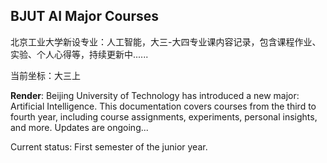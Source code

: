 ## BJUT AI Major Courses

北京工业大学新设专业：人工智能，大三-大四专业课内容记录，包含课程作业、实验、个人心得等，持续更新中......

当前坐标：大三上

**Render**:
Beijing University of Technology has introduced a new major: Artificial Intelligence. This documentation covers courses from the third to fourth year, including course assignments, experiments, personal insights, and more. Updates are ongoing...

Current status: First semester of the junior year.
